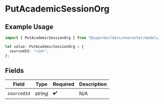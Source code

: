 # PutAcademicSessionOrg

## Example Usage

```typescript
import { PutAcademicSessionOrg } from "@superbuilders/oneroster/models/operations";

let value: PutAcademicSessionOrg = {
  sourcedId: "<id>",
};
```

## Fields

| Field              | Type               | Required           | Description        |
| ------------------ | ------------------ | ------------------ | ------------------ |
| `sourcedId`        | *string*           | :heavy_check_mark: | N/A                |